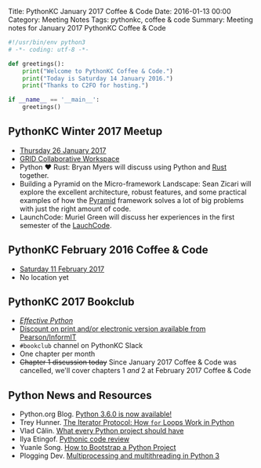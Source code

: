 Title: PythonKC January 2017 Coffee & Code
Date: 2016-01-13 00:00
Category: Meeting Notes
Tags: pythonkc, coffee & code
Summary: Meeting notes for January 2017 PythonKC Coffee & Code

```python
#!/usr/bin/env python3
# -*- coding: utf-8 -*-

def greetings():
    print("Welcome to PythonKC Coffee & Code.")
    print("Today is Saturday 14 January 2016.")
    print("Thanks to C2FO for hosting.")

if __name__ == '__main__':
    greetings()
```

## PythonKC Winter 2017 Meetup

* [Thursday 26 January 2017](https://www.meetup.com/pythonkc/events/232904085/)
* [GRID Collaborative Workspace](http://www.connectatgrid.com)
* Python ❤️ Rust: Bryan Myers will discuss using Python and [Rust](https://www.rust-lang.org/en-US/) together.
* Building a Pyramid on the Micro-framework Landscape: Sean Zicari will explore the excellent architecture, robust features, and some practical examples of how the [Pyramid](https://trypyramid.com) framework solves a lot of big problems with just the right amount of code.
* LaunchCode: Muriel Green will discuss her experiences in the first semester of the [LauchCode](https://www.launchcode.org).

## PythonKC February 2016 Coffee & Code

* [Saturday 11 February 2017](https://www.meetup.com/pythonkc/events/qkwbtlywdbpb/)
* No location yet

## PythonKC 2017 Bookclub
* [_Effective Python_](http://www.effectivepython.com)
* [Discount on print and/or electronic version available from Pearson/InformIT](https://www.meetup.com/pythonkc/messages/boards/thread/48671344/0#129968417)
* `#bookclub` channel on PythonKC Slack
* One chapter per month
* ~~Chapter 1 discussion today~~ Since January 2017 Coffee & Code was cancelled, we'll cover chapters 1 _and_ 2 at February 2017 Coffee & Code

## Python News and Resources
* Python.org Blog. [Python 3.6.0 is now available!](http://blog.python.org/2016/12/python-360-is-now-available.html)
* Trey Hunner. [The Iterator Protocol: How `for` Loops Work in Python](http://treyhunner.com/2016/12/python-iterator-protocol-how-for-loops-work/)
* Vlad Călin. [What every Python project should have](https://vladcalin.github.io/what-every-python-project-should-have.html)
* Ilya Etingof. [Pythonic code review](https://access.redhat.com/blogs/766093/posts/2802001)
* Yuanle Song. [How to Bootstrap a Python Project](https://blog.emacsos.com/bootstrap-a-python-project.html)
* Plogging Dev. [Multiprocessing and multithreading in Python 3](https://www.ploggingdev.com/2017/01/multiprocessing-and-multithreading-in-python-3/)